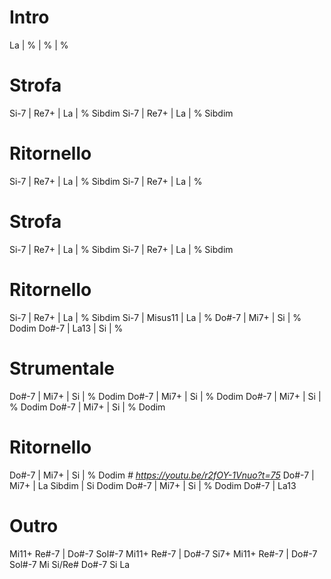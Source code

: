 # Intro
La | % | % | %
# Strofa
Si-7 | Re7+ | La | % Sibdim
Si-7 | Re7+ | La | % Sibdim
# Ritornello
Si-7 | Re7+ | La | % Sibdim
Si-7 | Re7+ | La | %
# Strofa
Si-7 | Re7+ | La | % Sibdim
Si-7 | Re7+ | La | % Sibdim
# Ritornello
Si-7 | Re7+ | La | % Sibdim
Si-7 | Misus11 | La | %
Do#-7 | Mi7+ | Si | % Dodim
Do#-7 | La13 | Si | %
# Strumentale
Do#-7 | Mi7+ | Si | % Dodim
Do#-7 | Mi7+ | Si | % Dodim
Do#-7 | Mi7+ | Si | % Dodim
Do#-7 | Mi7+ | Si | % Dodim
# Ritornello
Do#-7 | Mi7+ | Si | % Dodim _# https://youtu.be/r2fOY-1Vnuo?t=75_
Do#-7 | Mi7+ | La Sibdim | Si Dodim
Do#-7 | Mi7+ | Si | % Dodim
Do#-7 | La13
# Outro
Mi11+ Re#-7 | Do#-7 Sol#-7
Mi11+ Re#-7 | Do#-7 Si7+
Mi11+ Re#-7 | Do#-7 Sol#-7
Mi Si/Re# Do#-7 Si
La